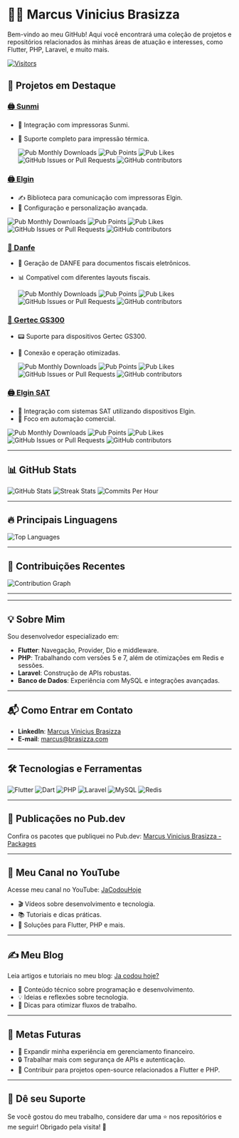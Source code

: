 # 🧑‍💻 Marcus Vinicius Brasizza

Bem-vindo ao meu GitHub! Aqui você encontrará uma coleção de projetos e repositórios relacionados às minhas áreas de atuação e interesses, como Flutter, PHP, Laravel, e muito mais.

[![Visitors](https://api.visitorbadge.io/api/visitors?path=https%3A%2F%2Fgithub.com%2Fbrasizza%2F&countColor=%23263759)](https://visitorbadge.io/status?path=https%3A%2F%2Fgithub.com%2Fbrasizza%2F)

## 📁 Projetos em Destaque

### [🖨️ Sunmi](https://github.com/brasizza/sunmi_printer)
- 📱 Integração com impressoras Sunmi.
- 🚀 Suporte completo para impressão térmica.
  
  ![Pub Monthly Downloads](https://img.shields.io/pub/dm/sunmi_printer)
![Pub Points](https://img.shields.io/pub/points/sunmi_printer)
![Pub Likes](https://img.shields.io/pub/likes/sunmi_printer)
![GitHub Issues or Pull Requests](https://img.shields.io/github/issues/brasizza/sunmi_printer)
![GitHub contributors](https://img.shields.io/github/contributors/brasizza/sunmi_printer)

### [🖨️ Elgin](https://github.com/brasizza/elgin)
- ✍️ Biblioteca para comunicação com impressoras Elgin.
- 🔧 Configuração e personalização avançada.
  
![Pub Monthly Downloads](https://img.shields.io/pub/dm/elgin)
![Pub Points](https://img.shields.io/pub/points/elgin)
![Pub Likes](https://img.shields.io/pub/likes/elgin)
![GitHub Issues or Pull Requests](https://img.shields.io/github/issues/brasizza/elgin)
![GitHub contributors](https://img.shields.io/github/contributors/brasizza/elgin)


### [📄 Danfe](https://github.com/brasizza/danfe)
- 🧾 Geração de DANFE para documentos fiscais eletrônicos.
- 📊 Compatível com diferentes layouts fiscais.


  ![Pub Monthly Downloads](https://img.shields.io/pub/dm/danfe)
![Pub Points](https://img.shields.io/pub/points/danfe)
![Pub Likes](https://img.shields.io/pub/likes/danfe)
![GitHub Issues or Pull Requests](https://img.shields.io/github/issues/brasizza/danfe)
![GitHub contributors](https://img.shields.io/github/contributors/brasizza/danfe)


### [📱 Gertec GS300](https://github.com/brasizza/gertec_gs300)
- 📟 Suporte para dispositivos Gertec GS300.
- 🔗 Conexão e operação otimizadas.
  
  ![Pub Monthly Downloads](https://img.shields.io/pub/dm/gertec_gs300)
![Pub Points](https://img.shields.io/pub/points/gertec_gs300)
![Pub Likes](https://img.shields.io/pub/likes/gertec_gs300)
![GitHub Issues or Pull Requests](https://img.shields.io/github/issues/brasizza/gertec_gs300)
![GitHub contributors](https://img.shields.io/github/contributors/brasizza/gertec_gs300)


### [🖨️ Elgin SAT](https://github.com/brasizza/elgin_sat)
- 📠 Integração com sistemas SAT utilizando dispositivos Elgin.
- 💼 Foco em automação comercial.
  
![Pub Monthly Downloads](https://img.shields.io/pub/dm/elgin_sat)
![Pub Points](https://img.shields.io/pub/points/elgin_sat)
![Pub Likes](https://img.shields.io/pub/likes/elgin_sat)
![GitHub Issues or Pull Requests](https://img.shields.io/github/issues/brasizza/elgin_sat)
![GitHub contributors](https://img.shields.io/github/contributors/brasizza/elgin_sat)


---

## 📊 GitHub Stats

![GitHub Stats](https://github-readme-stats.vercel.app/api?username=brasizza&show_icons=true&theme=dark)
![Streak Stats](https://github-readme-streak-stats.herokuapp.com/?user=brasizza&theme=dark&hide_border=true)
![Commits Per Hour](https://github-profile-summary-cards.vercel.app/api/cards/productive-time?username=brasizza&theme=dark&utcOffset=0)

---

## 🔥 Principais Linguagens

![Top Languages](https://github-readme-stats.vercel.app/api/top-langs/?username=brasizza&layout=compact&theme=dark)

---

## 🚀 Contribuições Recentes

![Contribution Graph](https://github-readme-activity-graph.vercel.app/graph?username=brasizza&theme=react-dark&hide_border=true)

---
---

## 💡 Sobre Mim

Sou desenvolvedor especializado em:
- **Flutter**: Navegação, Provider, Dio e middleware.
- **PHP**: Trabalhando com versões 5 e 7, além de otimizações em Redis e sessões.
- **Laravel**: Construção de APIs robustas.
- **Banco de Dados**: Experiência com MySQL e integrações avançadas.

---

## 📬 Como Entrar em Contato

- **LinkedIn**: [Marcus Vinicius Brasizza](https://www.linkedin.com/in/brasizza)
- **E-mail**: marcus@brasizza.com

---

## 🛠️ Tecnologias e Ferramentas

![Flutter](https://img.shields.io/badge/-Flutter-02569B?logo=flutter&logoColor=white&style=flat-square)
![Dart](https://img.shields.io/badge/-Dart-0175C2?logo=dart&logoColor=white&style=flat-square)
![PHP](https://img.shields.io/badge/-PHP-777BB4?logo=php&logoColor=white&style=flat-square)
![Laravel](https://img.shields.io/badge/-Laravel-FF2D20?logo=laravel&logoColor=white&style=flat-square)
![MySQL](https://img.shields.io/badge/-MySQL-4479A1?logo=mysql&logoColor=white&style=flat-square)
![Redis](https://img.shields.io/badge/-Redis-DC382D?logo=redis&logoColor=white&style=flat-square)

---

## 🌟 Publicações no Pub.dev

Confira os pacotes que publiquei no Pub.dev: [Marcus Vinicius Brasizza - Packages](https://pub.dev/publishers/marcus.brasizza.com/packages)

---

## 🎥 Meu Canal no YouTube

Acesse meu canal no YouTube: [JaCodouHoje](https://www.youtube.com/@Jacodouhoje)
- 🎬 Vídeos sobre desenvolvimento e tecnologia.
- 📚 Tutoriais e dicas práticas.
- 🚀 Soluções para Flutter, PHP e mais.

---

## ✍️ Meu Blog

Leia artigos e tutoriais no meu blog: [Ja codou hoje?](https://jacodouhoje.dev/)
- 📄 Conteúdo técnico sobre programação e desenvolvimento.
- 💡 Ideias e reflexões sobre tecnologia.
- 🔧 Dicas para otimizar fluxos de trabalho.

---

## 🎯 Metas Futuras

- 💼 Expandir minha experiência em gerenciamento financeiro.
- 🔒 Trabalhar mais com segurança de APIs e autenticação.
- 🚀 Contribuir para projetos open-source relacionados a Flutter e PHP.

---

## 🌟 Dê seu Suporte

Se você gostou do meu trabalho, considere dar uma ⭐ nos repositórios e me seguir! Obrigado pela visita! 🙌

